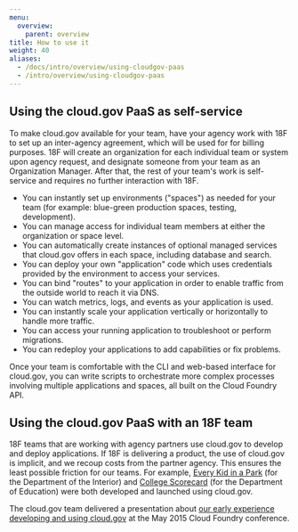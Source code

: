 ```yaml
---
menu:
  overview:
    parent: overview
title: How to use it
weight: 40
aliases:
  - /docs/intro/overview/using-cloudgov-paas
  - /intro/overview/using-cloudgov-paas
---
```


## Using the cloud.gov PaaS as self-service

To make cloud.gov available for your team, have your agency work with 18F to set up an inter-agency agreement, which will be used for for billing purposes. 18F will create an organization for each individual team or system upon agency request, and designate someone from your team as an Organization Manager. After that, the rest of your team's work is self-service and requires no further interaction with 18F.

- You can instantly set up environments ("spaces") as needed for your team (for example: blue-green production spaces, testing, development). 
- You can manage access for individual team members at either the organization or space level. 
- You can automatically create instances of optional managed services that cloud.gov offers in each space, including database and search. 
- You can deploy your own "application" code which uses credentials provided by the environment to access your services.
- You can bind "routes" to your application in order to enable traffic from the outside world to reach it via DNS. 
- You can watch metrics, logs, and events as your application is used.
- You can instantly scale your application vertically or horizontally to handle more traffic.
- You can access your running application to troubleshoot or perform migrations.
- You can redeploy your applications to add capabilities or fix problems.

Once your team is comfortable with the CLI and web-based interface for cloud.gov, you can write scripts to orchestrate more complex processes involving multiple applications and spaces, all built on the Cloud Foundry API.

## Using the cloud.gov PaaS with an 18F team

18F teams that are working with agency partners use cloud.gov to develop and deploy applications. If 18F is delivering a product, the use of cloud.gov is implicit, and we recoup costs from the partner agency. This ensures the least possible friction for our teams. For example, [Every Kid in a Park](https://everykidinapark.gov/) (for the Department of the Interior) and [College Scorecard](https://collegescorecard.ed.gov/) (for the Department of Education) were both developed and launched using cloud.gov.

The cloud.gov team delivered a presentation about [our early experience developing and using cloud.gov](http://www.altoros.com/cflive/gsa-cuts-app-deployment-from-14-months-to-2-3-days-with-cloud-foundry/) at the May 2015 Cloud Foundry conference.
